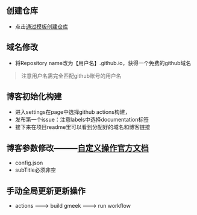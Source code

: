 ## 创建仓库
+ 点击[通过模板创建仓库](https://github.com/new?template_name=Gmeek-template&template_owner=Meekdai)
## 域名修改
+ 将Repository name改为【用户名】.github.io，获得一个免费的github域名

> 注意用户名需完全匹配github账号的用户名

## 博客初始化构建
+ 进入settings在page中选择github actions构建，
+ 发布第一个issue：注意labels中选择documentation标签
+ 接下来在项目readme里可以看到分配好的域名和博客链接

## 博客参数修改———[自定义操作官方文档](https://blog.meekdai.com/post/Gmeek-kuai-su-shang-shou.html)
+ config.json
+ subTitle必须非空

## 手动全局更新更新操作
+ actions  ---> build gmeek  ---> run workflow